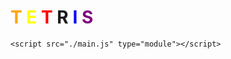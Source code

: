 <!DOCTYPE html>
<html lang="en">
<head>
    <meta charset="UTF-8">
    <meta name="viewport" content="width=device-width, initial-scale=1.0">
    <title>Tetris</title>
    <link rel="stylesheet" href="https://fonts.googleapis.com/css?family=Press+Start+2P&display=swap">
    <link rel="stylesheet" href="./style.css">
</head>
<body>
    <div id="root">
        <h1>
            <span style="color: orange">T</span>
            <span style="color: yellow">E</span>
            <span style="color: red">T</span>
            <span style="color: green"></span>R</span>
            <span style="color: blue">I</span>
            <span style="color: purple">S</span>
        </h1>
    </div>

    <script src="./main.js" type="module"></script>
</body>
</html>
